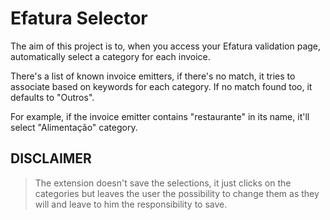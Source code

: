 # Efatura Selector

The aim of this project is to, when you access your Efatura validation page, automatically select a category for each
invoice.

There's a list of known invoice emitters, if there's no match, it tries to associate based on keywords for each
category. If no match found too, it defaults to "Outros".

For example, if the invoice emitter contains "restaurante" in its name, it'll select "Alimentação" category.

## DISCLAIMER

> The extension doesn't save the selections, it just clicks on the categories but leaves the user the possibility to change them as they will and leave to him the responsibility to save.

